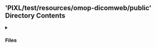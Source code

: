 ## 'PIXL/test/resources/omop-dicomweb/public' Directory Contents

<details>
<summary>
<h3> Files </h3> 

</summary>

| **Data** | **User docs** |
| :--- | :--- |
| PROCEDURE_OCCURRENCE.parquet | README.md |

</details>

